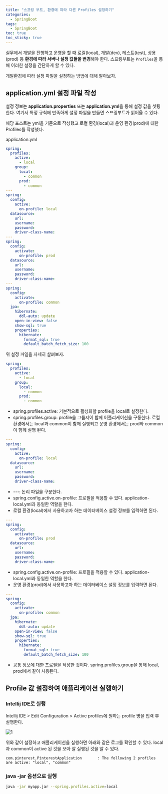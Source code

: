 ```yaml
---
title: "스프링 부트, 환경에 따라 다른 Profiles 설정하기"
categories:
  - SpringBoot
tags:
  - SpringBoot
toc: true
toc_sticky: true
---
```


실무에서 개발을 진행하고 운영을 할 때 로컬(local), 개발(dev), 테스트(test), 상용(prod) 등 **환경에 따라 서버나 설정 값들을 변경**해야 한다. 스프링부트는 `Profiles`을 통해 이러한 설정을 간단하게 할 수 있다.

개발환경에 따라 설정 파일을 설정하는 방법에 대해 알아보자.

## application.yml 설정 파일 작성

설정 정보는 **application.properties** 또는 **application.yml**을 통해 설정 값을 셋팅한다. 여기서 특정 규칙에 만족하게 설정 파일을 만들면 스프링부트가 읽어올 수 있다. 

해당 포스트는 yml을 기준으로 작성했고 로컬 환경(local)과 운영 환경(prod)에 대한 Profiles를 작성했다.

application.yml

```yaml
spring:
  profiles:
    active:
      - local
    group:
      local:
        - common
      prod:
        - common
---
spring:
  config:
    active:
      on-profile: local
  datasource:
    url: 
    username: 
    password: 
    driver-class-name: 
---
spring:
  config:
    activate:
      on-profile: prod
  datasource:
    url: 
    username: 
    password:
    driver-class-name: 
---
spring:
  config:
    activate:
      on-profile: common
  jpa:
    hibernate:
      ddl-auto: update
    open-in-view: false
    show-sql: true
    properties:
      hibernate:
        format_sql: true
        default_batch_fetch_size: 100
```

위 설정 파일을 자세히 살펴보자.

```yaml
spring:
  profiles:
    active:
      - local
    group:
      local:
        - common
      prod:
        - common
```

- spring.profiles.active: 기본적으로 활성화할 profile을 local로 설정한다.
- spring.profiles.group: profile을 그룹지어 함께 어플리케이션을 구동한다. 로컬 환경에서는 local과 common이 함께 실행되고 운영 환경에서는 prod와 common 이 함께 실행 된다.

```yaml
---
spring:
  config:
    active:
      on-profile: local
  datasource:
    url: 
    username: 
    password: 
    driver-class-name: 
```

- ---: 논리 파일을 구분한다.
- spring.config.active.on-profile: 프로필을 적용할 수 있다. application-local.yml과 동일한 역할을 한다.
- 로컬 환경(local)에서 사용하고자 하는 데이터베이스 설정 정보를 입력하면 된다.

```yaml
---
spring:
  config:
    activate:
      on-profile: prod
  datasource:
    url: 
    username: 
    password:
    driver-class-name: 
```

- spring.config.active.on-profile: 프로필을 적용할 수 있다. application-local.yml과 동일한 역할을 한다.
- 운영 환경(prod)에서 사용하고자 하는 데이터베이스 설정 정보를 입력하면 된다.

```yaml
---
spring:
  config:
    activate:
      on-profile: common
  jpa:
    hibernate:
      ddl-auto: update
    open-in-view: false
    show-sql: true
    properties:
      hibernate:
        format_sql: true
        default_batch_fetch_size: 100
```

- 공통 정보에 대한 프로필을 작성한 것이다. spring.profiles.group을 통해 local, prod에서 같이 사용된다.

## Profile 값 설정하여 애플리케이션 실행하기

### Intellij IDE로 실행

Intellij IDE > Edit Configuration > Active profiles에 원하는 profile 명을 입력 후 실행한다.

![1](https://github.com/yessm621/yessm621.github.io/assets/79130276/6e956da3-b849-43ad-9a18-5b9de6e2bd95)

위와 같이 설정하고 애플리케이션을 실행하면 아래와 같은 로그를 확인할 수 있다. local과 common이 active 된 것을 보아 잘 실행된 것을 알 수 있다.

```
com.pinterest.PinterestApplication       : The following 2 profiles are active: "local", "common"
```

### java -jar 옵션으로 실행

```bash
java -jar myapp.jar --spring.profiles.active=local
```